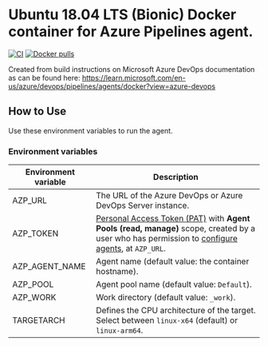 # Ubuntu 18.04 LTS (Bionic) Docker container for Azure Pipelines agent.

[![CI](https://github.com/swerveshot/azp-ubuntu-bionic/workflows/Build/badge.svg?branch=main&event=push)](https://github.com/swerveshot/azp-ubuntu-bionic/actions?query=workflow%3ABuild) [![Docker pulls](https://img.shields.io/docker/pulls/swerveshot/azp-ubuntu-bionic)](https://hub.docker.com/r/swerveshot/azp-ubuntu-bionic/)

Created from build instructions on Microsoft Azure DevOps documentation as can be found here: https://learn.microsoft.com/en-us/azure/devops/pipelines/agents/docker?view=azure-devops

## How to Use
Use these environment variables to run the agent.

### Environment variables
| Environment variable | Description                                                 |
|----------------------|-------------------------------------------------------------|
| AZP_URL              | The URL of the Azure DevOps or Azure DevOps Server instance. |
| AZP_TOKEN            | [Personal Access Token (PAT)](https://learn.microsoft.com/en-us/azure/devops/organizations/accounts/use-personal-access-tokens-to-authenticate?view=azure-devops) with **Agent Pools (read, manage)** scope, created by a user who has permission to [configure agents](https://learn.microsoft.com/en-us/azure/devops/pipelines/agents/pools-queues?view=azure-devops#create-agent-pools), at `AZP_URL`.    |
| AZP_AGENT_NAME       | Agent name (default value: the container hostname).          |
| AZP_POOL             | Agent pool name (default value: `Default`).                  |
| AZP_WORK             | Work directory (default value: `_work`).                     |
| TARGETARCH           | Defines the CPU architecture of the target. Select between `linux-x64` (default) or `linux-arm64`. |
